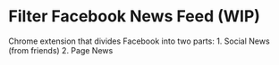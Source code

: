 Filter Facebook News Feed (WIP)
==================

Chrome extension that divides Facebook into two parts: 1. Social News (from friends) 2. Page News
